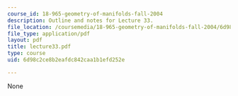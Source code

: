 ```yaml
---
course_id: 18-965-geometry-of-manifolds-fall-2004
description: Outline and notes for Lecture 33.
file_location: /coursemedia/18-965-geometry-of-manifolds-fall-2004/6d98c2ce8b2eafdc842caa1b1efd252e_lecture33.pdf
file_type: application/pdf
layout: pdf
title: lecture33.pdf
type: course
uid: 6d98c2ce8b2eafdc842caa1b1efd252e

---
```

None